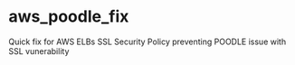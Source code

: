 aws_poodle_fix
==============

Quick fix for AWS ELBs SSL Security Policy preventing POODLE issue with SSL vunerability
